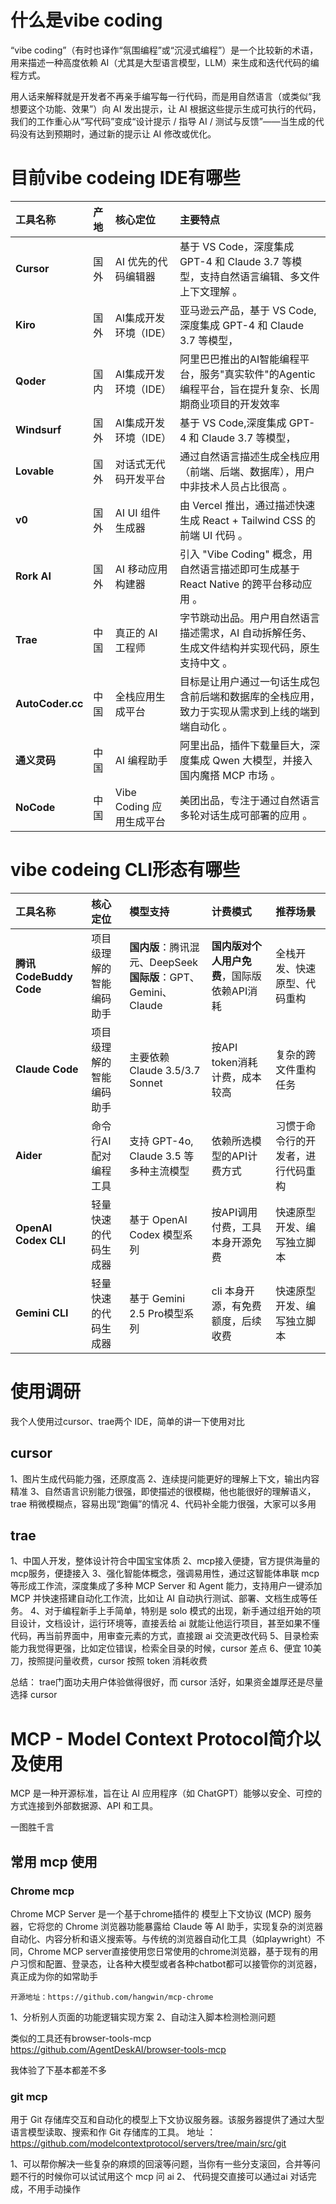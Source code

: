 # 什么是vibe coding
“vibe coding”（有时也译作“氛围编程”或“沉浸式编程”）是一个比较新的术语，用来描述一种高度依赖 AI（尤其是大型语言模型，LLM）来生成和迭代代码的编程方式。

用人话来解释就是开发者不再亲手编写每一行代码，而是用自然语言（或类似“我想要这个功能、效果”）向 AI 发出提示，让 AI 根据这些提示生成可执行的代码，我们的工作重心从“写代码”变成“设计提示 / 指导 AI / 测试与反馈”——当生成的代码没有达到预期时，通过新的提示让 AI 修改或优化。


# 目前vibe codeing IDE有哪些


| **工具名称**     | **产地** | **核心定位**             | **主要特点**                                                                                          |
| :--------------- | :------- | :----------------------- | :---------------------------------------------------------------------------------------------------- |
| **Cursor**       | 国外     | AI 优先的代码编辑器      | 基于 VS Code，深度集成 GPT-4 和 Claude 3.7 等模型，支持自然语言编辑、多文件上下文理解 。              |
| **Kiro**         | 国外     | AI集成开发环境（IDE）    | 亚马逊云产品，基于 VS Code,深度集成 GPT-4 和 Claude 3.7 等模型，                                      |
| **Qoder**        | 国内     | AI集成开发环境（IDE）    | 阿里巴巴推出的AI智能编程平台，服务"真实软件"的Agentic编程平台，旨在提升复杂、长周期商业项目的开发效率 |
| **Windsurf**     | 国外     | AI集成开发环境（IDE）    | 基于 VS Code,深度集成 GPT-4 和 Claude 3.7 等模型，                                                    |
| **Lovable**      | 国外     | 对话式无代码开发平台     | 通过自然语言描述生成全栈应用（前端、后端、数据库），用户中非技术人员占比很高 。                       |
| **v0**           | 国外     | AI UI 组件生成器         | 由 Vercel 推出，通过描述快速生成 React + Tailwind CSS 的前端 UI 代码 。                               |
| **Rork AI**      | 国外     | AI 移动应用构建器        | 引入 "Vibe Coding" 概念，用自然语言描述即可生成基于 React Native 的跨平台移动应用 。                  |
| **Trae**         | 中国     | 真正的 AI 工程师         | 字节跳动出品。用户用自然语言描述需求，AI 自动拆解任务、生成文件结构并实现代码，原生支持中文 。        |
| **AutoCoder.cc** | 中国     | 全栈应用生成平台         | 目标是让用户通过一句话生成包含前后端和数据库的全栈应用，致力于实现从需求到上线的端到端自动化 。       |
| **通义灵码**     | 中国     | AI 编程助手              | 阿里出品，插件下载量巨大，深度集成 Qwen 大模型，并接入国内魔搭 MCP 市场 。                            |
| **NoCode**       | 中国     | Vibe Coding 应用生成平台 | 美团出品，专注于通过自然语言多轮对话生成可部署的应用 。                                               |

# vibe codeing CLI形态有哪些

| **工具名称**            | **核心定位**             | **模型支持**                                                      | **计费模式**                                | **推荐场景**                       |
| :---------------------- | :----------------------- | :---------------------------------------------------------------- | :------------------------------------------ | :--------------------------------- |
| **腾讯 CodeBuddy Code** | 项目级理解的智能编码助手 | **国内版**：腾讯混元、DeepSeek<br>**国际版**：GPT、Gemini、Claude | **国内版对个人用户免费**，国际版依赖API消耗 | 全栈开发、快速原型、代码重构       |
| **Claude Code**         | 项目级理解的智能编码助手 | 主要依赖 Claude 3.5/3.7 Sonnet                                    | 按API token消耗计费，成本较高               | 复杂的跨文件重构任务               |
| **Aider**               | 命令行AI配对编程工具     | 支持 GPT-4o, Claude 3.5 等多种主流模型                            | 依赖所选模型的API计费方式                   | 习惯于命令行的开发者，进行代码重构 |
| **OpenAI Codex CLI**    | 轻量快速的代码生成器     | 基于 OpenAI Codex 模型系列                                        | 按API调用付费，工具本身开源免费             | 快速原型开发、编写独立脚本         |
| **Gemini CLI**          | 轻量快速的代码生成器     | 基于 Gemini 2.5 Pro模型系列                                       | cli 本身开源，有免费额度，后续收费          | 快速原型开发、编写独立脚本         |
# 使用调研

我个人使用过cursor、trae两个 IDE，简单的讲一下使用对比

## cursor 
1、图片生成代码能力强，还原度高
2、连续提问能更好的理解上下文，输出内容精准
3、自然语言识别能力很强，即使描述的很模糊，他也能很好的理解语义，trae 稍微模糊点，容易出现“跑偏”的情况
4、代码补全能力很强，大家可以多用
## trae 
1、中国人开发，整体设计符合中国宝宝体质
2、mcp接入便捷，官方提供海量的 mcp服务，便捷接入
3、强化智能体概念，强调易用性，通过这智能体串联 mcp 等形成工作流，深度集成了多种 MCP Server 和 Agent 能力，支持用户一键添加 MCP 并快速搭建自动化工作流，比如让 AI 自动执行测试、部署、文档生成等任务。
4、对于编程新手上手简单，特别是 solo 模式的出现，新手通过组开始的项目设计，文档设计，运行环境等，直接丢给 ai 就能让他运行项目，甚至如果不懂代码，再当前界面中，用审查元素的方式，直接跟 ai 交流更改代码
5、目录检索能力我觉得更强，比如定位错误，检索全目录的时候，cursor 差点
6、便宜 10美刀，按照提问量收费，cursor 按照 token 消耗收费


总结： trae门面功夫用户体验做得很好，而 cursor 活好，如果资金雄厚还是尽量选择 cursor


# MCP - Model Context Protocol简介以及使用

MCP 是一种开源标准，旨在让 AI 应用程序（如 ChatGPT）能够以安全、可控的方式连接到外部数据源、API 和工具。


一图胜千言


## 常用 mcp 使用

### Chrome mcp

Chrome MCP Server 是一个基于chrome插件的 模型上下文协议 (MCP) 服务器，它将您的 Chrome 浏览器功能暴露给 Claude 等 AI 助手，实现复杂的浏览器自动化、内容分析和语义搜索等。与传统的浏览器自动化工具（如playwright）不同，Chrome MCP server直接使用您日常使用的chrome浏览器，基于现有的用户习惯和配置、登录态，让各种大模型或者各种chatbot都可以接管你的浏览器，真正成为你的如常助手


`开源地址：https://github.com/hangwin/mcp-chrome`

1、分析别人页面的功能逻辑实现方案
2、自动注入脚本检测检测问题

类似的工具还有browser-tools-mcp https://github.com/AgentDeskAI/browser-tools-mcp

我体验了下基本都差不多



### git mcp
用于 Git 存储库交互和自动化的模型上下文协议服务器。该服务器提供了通过大型语言模型读取、搜索和作 Git 存储库的工具。
地址 ：https://github.com/modelcontextprotocol/servers/tree/main/src/git

1、可以帮你解决一些复杂的麻烦的回滚等问题，当你有一些分支滚回，合并等问题不行的时候你可以试试用这个 mcp 问 ai
2、 代码提交直接可以通过ai 对话完成，不用手动操作